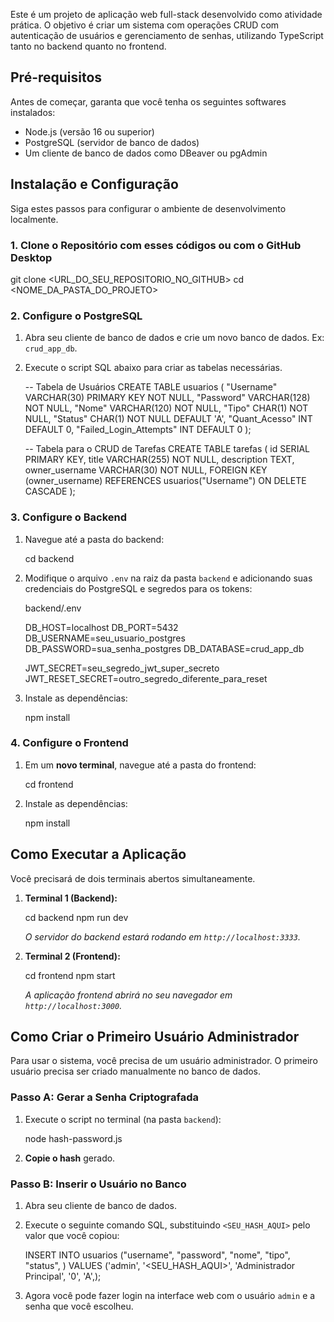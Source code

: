 
Este é um projeto de aplicação web full-stack desenvolvido como atividade prática. O objetivo é criar um sistema com operações CRUD com autenticação de usuários e gerenciamento de senhas, utilizando TypeScript tanto no backend quanto no frontend.

## Pré-requisitos

Antes de começar, garanta que você tenha os seguintes softwares instalados:
* Node.js (versão 16 ou superior)
* PostgreSQL (servidor de banco de dados)
* Um cliente de banco de dados como DBeaver ou pgAdmin

## Instalação e Configuração

Siga estes passos para configurar o ambiente de desenvolvimento localmente.

### 1. Clone o Repositório com esses códigos ou com o GitHub Desktop

git clone <URL_DO_SEU_REPOSITORIO_NO_GITHUB>
cd <NOME_DA_PASTA_DO_PROJETO>

### 2. Configure o PostgreSQL

1.  Abra seu cliente de banco de dados e crie um novo banco de dados. Ex: `crud_app_db`.
2.  Execute o script SQL abaixo para criar as tabelas necessárias.

    -- Tabela de Usuários
    CREATE TABLE usuarios (
        "Username" VARCHAR(30) PRIMARY KEY NOT NULL,
        "Password" VARCHAR(128) NOT NULL,
        "Nome" VARCHAR(120) NOT NULL,
        "Tipo" CHAR(1) NOT NULL,
        "Status" CHAR(1) NOT NULL DEFAULT 'A',
        "Quant_Acesso" INT DEFAULT 0,
        "Failed_Login_Attempts" INT DEFAULT 0
    );

    -- Tabela para o CRUD de Tarefas
    CREATE TABLE tarefas (
        id SERIAL PRIMARY KEY,
        title VARCHAR(255) NOT NULL,
        description TEXT,
        owner_username VARCHAR(30) NOT NULL,
        FOREIGN KEY (owner_username) REFERENCES usuarios("Username") ON DELETE CASCADE
    );
    

### 3. Configure o Backend

1.  Navegue até a pasta do backend:

    cd backend

2.  Modifique o arquivo `.env` na raiz da pasta `backend` e adicionando suas credenciais do PostgreSQL e segredos para os tokens:

    backend/.env

    DB_HOST=localhost
    DB_PORT=5432
    DB_USERNAME=seu_usuario_postgres
    DB_PASSWORD=sua_senha_postgres
    DB_DATABASE=crud_app_db

    JWT_SECRET=seu_segredo_jwt_super_secreto
    JWT_RESET_SECRET=outro_segredo_diferente_para_reset

3.  Instale as dependências:

    npm install


### 4. Configure o Frontend

1.  Em um **novo terminal**, navegue até a pasta do frontend:

    cd frontend

2.  Instale as dependências:

    npm install

## Como Executar a Aplicação

Você precisará de dois terminais abertos simultaneamente.

1.  **Terminal 1 (Backend):**

    cd backend
    npm run dev

    *O servidor do backend estará rodando em `http://localhost:3333`.*

2.  **Terminal 2 (Frontend):**

    cd frontend
    npm start

    *A aplicação frontend abrirá no seu navegador em `http://localhost:3000`.*

## Como Criar o Primeiro Usuário Administrador

Para usar o sistema, você precisa de um usuário administrador. O primeiro usuário precisa ser criado manualmente no banco de dados.

### Passo A: Gerar a Senha Criptografada

1.  Execute o script no terminal (na pasta `backend`):

    node hash-password.js

2.  **Copie o hash** gerado.

### Passo B: Inserir o Usuário no Banco

1.  Abra seu cliente de banco de dados.
2.  Execute o seguinte comando SQL, substituindo `<SEU_HASH_AQUI>` pelo valor que você copiou:

    INSERT INTO usuarios ("username", "password", "nome", "tipo", "status", )
    VALUES ('admin', '<SEU_HASH_AQUI>', 'Administrador Principal', '0', 'A',);

3.  Agora você pode fazer login na interface web com o usuário `admin` e a senha que você escolheu.
